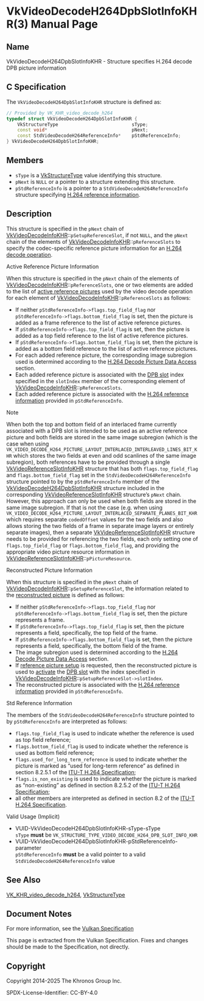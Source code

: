 # VkVideoDecodeH264DpbSlotInfoKHR(3) Manual Page

## Name

VkVideoDecodeH264DpbSlotInfoKHR - Structure specifies H.264 decode DPB picture information



## [](#_c_specification)C Specification

The `VkVideoDecodeH264DpbSlotInfoKHR` structure is defined as:

```c++
// Provided by VK_KHR_video_decode_h264
typedef struct VkVideoDecodeH264DpbSlotInfoKHR {
    VkStructureType                           sType;
    const void*                               pNext;
    const StdVideoDecodeH264ReferenceInfo*    pStdReferenceInfo;
} VkVideoDecodeH264DpbSlotInfoKHR;
```

## [](#_members)Members

- `sType` is a [VkStructureType](https://registry.khronos.org/vulkan/specs/latest/man/html/VkStructureType.html) value identifying this structure.
- `pNext` is `NULL` or a pointer to a structure extending this structure.
- `pStdReferenceInfo` is a pointer to a `StdVideoDecodeH264ReferenceInfo` structure specifying [H.264 reference information](https://registry.khronos.org/vulkan/specs/latest/html/vkspec.html#decode-h264-reference-info).

## [](#_description)Description

This structure is specified in the `pNext` chain of [VkVideoDecodeInfoKHR](https://registry.khronos.org/vulkan/specs/latest/man/html/VkVideoDecodeInfoKHR.html)::`pSetupReferenceSlot`, if not `NULL`, and the `pNext` chain of the elements of [VkVideoDecodeInfoKHR](https://registry.khronos.org/vulkan/specs/latest/man/html/VkVideoDecodeInfoKHR.html)::`pReferenceSlots` to specify the codec-specific reference picture information for an [H.264 decode operation](https://registry.khronos.org/vulkan/specs/latest/html/vkspec.html#decode-h264).

Active Reference Picture Information

When this structure is specified in the `pNext` chain of the elements of [VkVideoDecodeInfoKHR](https://registry.khronos.org/vulkan/specs/latest/man/html/VkVideoDecodeInfoKHR.html)::`pReferenceSlots`, one or two elements are added to the list of [active reference pictures](https://registry.khronos.org/vulkan/specs/latest/html/vkspec.html#decode-active-reference-picture-info) used by the video decode operation for each element of [VkVideoDecodeInfoKHR](https://registry.khronos.org/vulkan/specs/latest/man/html/VkVideoDecodeInfoKHR.html)::`pReferenceSlots` as follows:

- If neither `pStdReferenceInfo->flags.top_field_flag` nor `pStdReferenceInfo->flags.bottom_field_flag` is set, then the picture is added as a frame reference to the list of active reference pictures.
- If `pStdReferenceInfo->flags.top_field_flag` is set, then the picture is added as a top field reference to the list of active reference pictures.
- If `pStdReferenceInfo->flags.bottom_field_flag` is set, then the picture is added as a bottom field reference to the list of active reference pictures.
- For each added reference picture, the corresponding image subregion used is determined according to the [H.264 Decode Picture Data Access](https://registry.khronos.org/vulkan/specs/latest/html/vkspec.html#decode-h264-picture-data-access) section.
- Each added reference picture is associated with the [DPB slot](https://registry.khronos.org/vulkan/specs/latest/html/vkspec.html#dpb-slot) index specified in the `slotIndex` member of the corresponding element of [VkVideoDecodeInfoKHR](https://registry.khronos.org/vulkan/specs/latest/man/html/VkVideoDecodeInfoKHR.html)::`pReferenceSlots`.
- Each added reference picture is associated with the [H.264 reference information](https://registry.khronos.org/vulkan/specs/latest/html/vkspec.html#decode-h264-reference-info) provided in `pStdReferenceInfo`.

Note

When both the top and bottom field of an interlaced frame currently associated with a DPB slot is intended to be used as an active reference picture and both fields are stored in the same image subregion (which is the case when using `VK_VIDEO_DECODE_H264_PICTURE_LAYOUT_INTERLACED_INTERLEAVED_LINES_BIT_KHR` which stores the two fields at even and odd scanlines of the same image subregion), both references have to be provided through a single [VkVideoReferenceSlotInfoKHR](https://registry.khronos.org/vulkan/specs/latest/man/html/VkVideoReferenceSlotInfoKHR.html) structure that has both `flags.top_field_flag` and `flags.bottom_field_flag` set in the `StdVideoDecodeH264ReferenceInfo` structure pointed to by the `pStdReferenceInfo` member of the [VkVideoDecodeH264DpbSlotInfoKHR](https://registry.khronos.org/vulkan/specs/latest/man/html/VkVideoDecodeH264DpbSlotInfoKHR.html) structure included in the corresponding [VkVideoReferenceSlotInfoKHR](https://registry.khronos.org/vulkan/specs/latest/man/html/VkVideoReferenceSlotInfoKHR.html) structure’s `pNext` chain. However, this approach can only be used when both fields are stored in the same image subregion. If that is not the case (e.g. when using `VK_VIDEO_DECODE_H264_PICTURE_LAYOUT_INTERLACED_SEPARATE_PLANES_BIT_KHR` which requires separate `codedOffset` values for the two fields and also allows storing the two fields of a frame in separate image layers or entirely separate images), then a separate [VkVideoReferenceSlotInfoKHR](https://registry.khronos.org/vulkan/specs/latest/man/html/VkVideoReferenceSlotInfoKHR.html) structure needs to be provided for referencing the two fields, each only setting one of `flags.top_field_flag` or `flags.bottom_field_flag`, and providing the appropriate video picture resource information in [VkVideoReferenceSlotInfoKHR](https://registry.khronos.org/vulkan/specs/latest/man/html/VkVideoReferenceSlotInfoKHR.html)::`pPictureResource`.

Reconstructed Picture Information

When this structure is specified in the `pNext` chain of [VkVideoDecodeInfoKHR](https://registry.khronos.org/vulkan/specs/latest/man/html/VkVideoDecodeInfoKHR.html)::`pSetupReferenceSlot`, the information related to the [reconstructed picture](https://registry.khronos.org/vulkan/specs/latest/html/vkspec.html#decode-reconstructed-picture-info) is defined as follows:

- If neither `pStdReferenceInfo->flags.top_field_flag` nor `pStdReferenceInfo->flags.bottom_field_flag` is set, then the picture represents a frame.
- If `pStdReferenceInfo->flags.top_field_flag` is set, then the picture represents a field, specifically, the top field of the frame.
- If `pStdReferenceInfo->flags.bottom_field_flag` is set, then the picture represents a field, specifically, the bottom field of the frame.
- The image subregion used is determined according to the [H.264 Decode Picture Data Access](https://registry.khronos.org/vulkan/specs/latest/html/vkspec.html#decode-h264-picture-data-access) section.
- If [reference picture setup](https://registry.khronos.org/vulkan/specs/latest/html/vkspec.html#decode-ref-pic-setup) is requested, then the reconstructed picture is used to [activate](https://registry.khronos.org/vulkan/specs/latest/html/vkspec.html#dpb-slot-states) the [DPB slot](https://registry.khronos.org/vulkan/specs/latest/html/vkspec.html#dpb-slot) with the index specified in [VkVideoDecodeInfoKHR](https://registry.khronos.org/vulkan/specs/latest/man/html/VkVideoDecodeInfoKHR.html)::`pSetupReferenceSlot->slotIndex`.
- The reconstructed picture is associated with the [H.264 reference information](https://registry.khronos.org/vulkan/specs/latest/html/vkspec.html#decode-h264-reference-info) provided in `pStdReferenceInfo`.

Std Reference Information

The members of the `StdVideoDecodeH264ReferenceInfo` structure pointed to by `pStdReferenceInfo` are interpreted as follows:

- `flags.top_field_flag` is used to indicate whether the reference is used as top field reference;
- `flags.bottom_field_flag` is used to indicate whether the reference is used as bottom field reference;
- `flags.used_for_long_term_reference` is used to indicate whether the picture is marked as “used for long-term reference” as defined in section 8.2.5.1 of the [ITU-T H.264 Specification](https://registry.khronos.org/vulkan/specs/latest/html/vkspec.html#itu-t-h264);
- `flags.is_non_existing` is used to indicate whether the picture is marked as “non-existing” as defined in section 8.2.5.2 of the [ITU-T H.264 Specification](https://registry.khronos.org/vulkan/specs/latest/html/vkspec.html#itu-t-h264);
- all other members are interpreted as defined in section 8.2 of the [ITU-T H.264 Specification](https://registry.khronos.org/vulkan/specs/latest/html/vkspec.html#itu-t-h264).

Valid Usage (Implicit)

- [](#VUID-VkVideoDecodeH264DpbSlotInfoKHR-sType-sType)VUID-VkVideoDecodeH264DpbSlotInfoKHR-sType-sType  
  `sType` **must** be `VK_STRUCTURE_TYPE_VIDEO_DECODE_H264_DPB_SLOT_INFO_KHR`
- [](#VUID-VkVideoDecodeH264DpbSlotInfoKHR-pStdReferenceInfo-parameter)VUID-VkVideoDecodeH264DpbSlotInfoKHR-pStdReferenceInfo-parameter  
  `pStdReferenceInfo` **must** be a valid pointer to a valid `StdVideoDecodeH264ReferenceInfo` value

## [](#_see_also)See Also

[VK\_KHR\_video\_decode\_h264](https://registry.khronos.org/vulkan/specs/latest/man/html/VK_KHR_video_decode_h264.html), [VkStructureType](https://registry.khronos.org/vulkan/specs/latest/man/html/VkStructureType.html)

## [](#_document_notes)Document Notes

For more information, see the [Vulkan Specification](https://registry.khronos.org/vulkan/specs/latest/html/vkspec.html#VkVideoDecodeH264DpbSlotInfoKHR)

This page is extracted from the Vulkan Specification. Fixes and changes should be made to the Specification, not directly.

## [](#_copyright)Copyright

Copyright 2014-2025 The Khronos Group Inc.

SPDX-License-Identifier: CC-BY-4.0